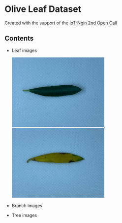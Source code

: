# Olive Leaf Dataset

Created with the support of the [IoT-Ngin 2nd Open Call](https://iot-ngin.eu/)

## Contents

+ Leaf images


  <img src="https://github.com/SparkWorksnet/olive-leaf-dataset/blob/master/leaf/137.jpg" alt="image 1" style="width:300px;">,<img src="https://github.com/SparkWorksnet/olive-leaf-dataset/blob/master/leaf/147.jpg" alt="image 2" style="width:300px;">
  
+ Branch images
+ Tree images
